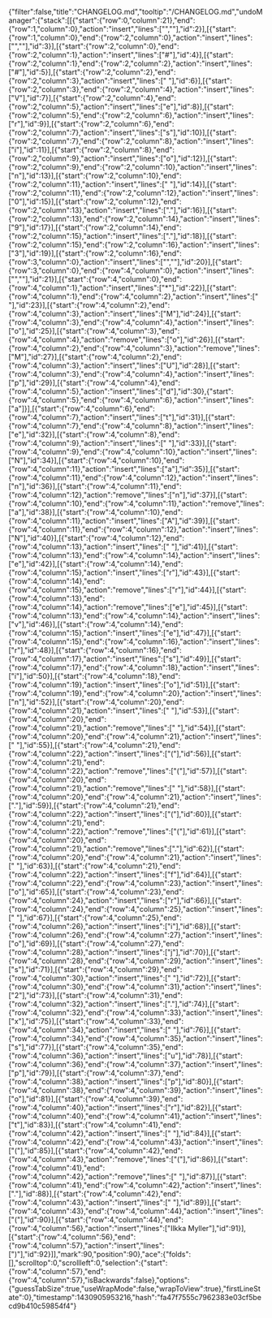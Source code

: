 {"filter":false,"title":"CHANGELOG.md","tooltip":"/CHANGELOG.md","undoManager":{"stack":[[{"start":{"row":0,"column":21},"end":{"row":1,"column":0},"action":"insert","lines":["",""],"id":2}],[{"start":{"row":1,"column":0},"end":{"row":2,"column":0},"action":"insert","lines":["",""],"id":3}],[{"start":{"row":2,"column":0},"end":{"row":2,"column":1},"action":"insert","lines":["#"],"id":4}],[{"start":{"row":2,"column":1},"end":{"row":2,"column":2},"action":"insert","lines":["#"],"id":5}],[{"start":{"row":2,"column":2},"end":{"row":2,"column":3},"action":"insert","lines":[" "],"id":6}],[{"start":{"row":2,"column":3},"end":{"row":2,"column":4},"action":"insert","lines":["V"],"id":7}],[{"start":{"row":2,"column":4},"end":{"row":2,"column":5},"action":"insert","lines":["e"],"id":8}],[{"start":{"row":2,"column":5},"end":{"row":2,"column":6},"action":"insert","lines":["r"],"id":9}],[{"start":{"row":2,"column":6},"end":{"row":2,"column":7},"action":"insert","lines":["s"],"id":10}],[{"start":{"row":2,"column":7},"end":{"row":2,"column":8},"action":"insert","lines":["i"],"id":11}],[{"start":{"row":2,"column":8},"end":{"row":2,"column":9},"action":"insert","lines":["o"],"id":12}],[{"start":{"row":2,"column":9},"end":{"row":2,"column":10},"action":"insert","lines":["n"],"id":13}],[{"start":{"row":2,"column":10},"end":{"row":2,"column":11},"action":"insert","lines":[" "],"id":14}],[{"start":{"row":2,"column":11},"end":{"row":2,"column":12},"action":"insert","lines":["0"],"id":15}],[{"start":{"row":2,"column":12},"end":{"row":2,"column":13},"action":"insert","lines":["."],"id":16}],[{"start":{"row":2,"column":13},"end":{"row":2,"column":14},"action":"insert","lines":["9"],"id":17}],[{"start":{"row":2,"column":14},"end":{"row":2,"column":15},"action":"insert","lines":["."],"id":18}],[{"start":{"row":2,"column":15},"end":{"row":2,"column":16},"action":"insert","lines":["3"],"id":19}],[{"start":{"row":2,"column":16},"end":{"row":3,"column":0},"action":"insert","lines":["",""],"id":20}],[{"start":{"row":3,"column":0},"end":{"row":4,"column":0},"action":"insert","lines":["",""],"id":21}],[{"start":{"row":4,"column":0},"end":{"row":4,"column":1},"action":"insert","lines":["*"],"id":22}],[{"start":{"row":4,"column":1},"end":{"row":4,"column":2},"action":"insert","lines":[" "],"id":23}],[{"start":{"row":4,"column":2},"end":{"row":4,"column":3},"action":"insert","lines":["M"],"id":24}],[{"start":{"row":4,"column":3},"end":{"row":4,"column":4},"action":"insert","lines":["o"],"id":25}],[{"start":{"row":4,"column":3},"end":{"row":4,"column":4},"action":"remove","lines":["o"],"id":26}],[{"start":{"row":4,"column":2},"end":{"row":4,"column":3},"action":"remove","lines":["M"],"id":27}],[{"start":{"row":4,"column":2},"end":{"row":4,"column":3},"action":"insert","lines":["U"],"id":28}],[{"start":{"row":4,"column":3},"end":{"row":4,"column":4},"action":"insert","lines":["p"],"id":29}],[{"start":{"row":4,"column":4},"end":{"row":4,"column":5},"action":"insert","lines":["d"],"id":30},{"start":{"row":4,"column":5},"end":{"row":4,"column":6},"action":"insert","lines":["a"]}],[{"start":{"row":4,"column":6},"end":{"row":4,"column":7},"action":"insert","lines":["t"],"id":31}],[{"start":{"row":4,"column":7},"end":{"row":4,"column":8},"action":"insert","lines":["e"],"id":32}],[{"start":{"row":4,"column":8},"end":{"row":4,"column":9},"action":"insert","lines":[" "],"id":33}],[{"start":{"row":4,"column":9},"end":{"row":4,"column":10},"action":"insert","lines":["N"],"id":34}],[{"start":{"row":4,"column":10},"end":{"row":4,"column":11},"action":"insert","lines":["a"],"id":35}],[{"start":{"row":4,"column":11},"end":{"row":4,"column":12},"action":"insert","lines":["n"],"id":36}],[{"start":{"row":4,"column":11},"end":{"row":4,"column":12},"action":"remove","lines":["n"],"id":37}],[{"start":{"row":4,"column":10},"end":{"row":4,"column":11},"action":"remove","lines":["a"],"id":38}],[{"start":{"row":4,"column":10},"end":{"row":4,"column":11},"action":"insert","lines":["A"],"id":39}],[{"start":{"row":4,"column":11},"end":{"row":4,"column":12},"action":"insert","lines":["N"],"id":40}],[{"start":{"row":4,"column":12},"end":{"row":4,"column":13},"action":"insert","lines":[" "],"id":41}],[{"start":{"row":4,"column":13},"end":{"row":4,"column":14},"action":"insert","lines":["e"],"id":42}],[{"start":{"row":4,"column":14},"end":{"row":4,"column":15},"action":"insert","lines":["r"],"id":43}],[{"start":{"row":4,"column":14},"end":{"row":4,"column":15},"action":"remove","lines":["r"],"id":44}],[{"start":{"row":4,"column":13},"end":{"row":4,"column":14},"action":"remove","lines":["e"],"id":45}],[{"start":{"row":4,"column":13},"end":{"row":4,"column":14},"action":"insert","lines":["v"],"id":46}],[{"start":{"row":4,"column":14},"end":{"row":4,"column":15},"action":"insert","lines":["e"],"id":47}],[{"start":{"row":4,"column":15},"end":{"row":4,"column":16},"action":"insert","lines":["r"],"id":48}],[{"start":{"row":4,"column":16},"end":{"row":4,"column":17},"action":"insert","lines":["s"],"id":49}],[{"start":{"row":4,"column":17},"end":{"row":4,"column":18},"action":"insert","lines":["i"],"id":50}],[{"start":{"row":4,"column":18},"end":{"row":4,"column":19},"action":"insert","lines":["o"],"id":51}],[{"start":{"row":4,"column":19},"end":{"row":4,"column":20},"action":"insert","lines":["n"],"id":52}],[{"start":{"row":4,"column":20},"end":{"row":4,"column":21},"action":"insert","lines":[" "],"id":53}],[{"start":{"row":4,"column":20},"end":{"row":4,"column":21},"action":"remove","lines":[" "],"id":54}],[{"start":{"row":4,"column":20},"end":{"row":4,"column":21},"action":"insert","lines":[" "],"id":55}],[{"start":{"row":4,"column":21},"end":{"row":4,"column":22},"action":"insert","lines":["("],"id":56}],[{"start":{"row":4,"column":21},"end":{"row":4,"column":22},"action":"remove","lines":["("],"id":57}],[{"start":{"row":4,"column":20},"end":{"row":4,"column":21},"action":"remove","lines":[" "],"id":58}],[{"start":{"row":4,"column":20},"end":{"row":4,"column":21},"action":"insert","lines":["."],"id":59}],[{"start":{"row":4,"column":21},"end":{"row":4,"column":22},"action":"insert","lines":["("],"id":60}],[{"start":{"row":4,"column":21},"end":{"row":4,"column":22},"action":"remove","lines":["("],"id":61}],[{"start":{"row":4,"column":20},"end":{"row":4,"column":21},"action":"remove","lines":["."],"id":62}],[{"start":{"row":4,"column":20},"end":{"row":4,"column":21},"action":"insert","lines":[" "],"id":63}],[{"start":{"row":4,"column":21},"end":{"row":4,"column":22},"action":"insert","lines":["f"],"id":64}],[{"start":{"row":4,"column":22},"end":{"row":4,"column":23},"action":"insert","lines":["o"],"id":65}],[{"start":{"row":4,"column":23},"end":{"row":4,"column":24},"action":"insert","lines":["r"],"id":66}],[{"start":{"row":4,"column":24},"end":{"row":4,"column":25},"action":"insert","lines":[" "],"id":67}],[{"start":{"row":4,"column":25},"end":{"row":4,"column":26},"action":"insert","lines":["i"],"id":68}],[{"start":{"row":4,"column":26},"end":{"row":4,"column":27},"action":"insert","lines":["o"],"id":69}],[{"start":{"row":4,"column":27},"end":{"row":4,"column":28},"action":"insert","lines":["j"],"id":70}],[{"start":{"row":4,"column":28},"end":{"row":4,"column":29},"action":"insert","lines":["s"],"id":71}],[{"start":{"row":4,"column":29},"end":{"row":4,"column":30},"action":"insert","lines":[" "],"id":72}],[{"start":{"row":4,"column":30},"end":{"row":4,"column":31},"action":"insert","lines":["2"],"id":73}],[{"start":{"row":4,"column":31},"end":{"row":4,"column":32},"action":"insert","lines":["."],"id":74}],[{"start":{"row":4,"column":32},"end":{"row":4,"column":33},"action":"insert","lines":["x"],"id":75}],[{"start":{"row":4,"column":33},"end":{"row":4,"column":34},"action":"insert","lines":[" "],"id":76}],[{"start":{"row":4,"column":34},"end":{"row":4,"column":35},"action":"insert","lines":["s"],"id":77}],[{"start":{"row":4,"column":35},"end":{"row":4,"column":36},"action":"insert","lines":["u"],"id":78}],[{"start":{"row":4,"column":36},"end":{"row":4,"column":37},"action":"insert","lines":["p"],"id":79}],[{"start":{"row":4,"column":37},"end":{"row":4,"column":38},"action":"insert","lines":["p"],"id":80}],[{"start":{"row":4,"column":38},"end":{"row":4,"column":39},"action":"insert","lines":["o"],"id":81}],[{"start":{"row":4,"column":39},"end":{"row":4,"column":40},"action":"insert","lines":["r"],"id":82}],[{"start":{"row":4,"column":40},"end":{"row":4,"column":41},"action":"insert","lines":["t"],"id":83}],[{"start":{"row":4,"column":41},"end":{"row":4,"column":42},"action":"insert","lines":[" "],"id":84}],[{"start":{"row":4,"column":42},"end":{"row":4,"column":43},"action":"insert","lines":["("],"id":85}],[{"start":{"row":4,"column":42},"end":{"row":4,"column":43},"action":"remove","lines":["("],"id":86}],[{"start":{"row":4,"column":41},"end":{"row":4,"column":42},"action":"remove","lines":[" "],"id":87}],[{"start":{"row":4,"column":41},"end":{"row":4,"column":42},"action":"insert","lines":["."],"id":88}],[{"start":{"row":4,"column":42},"end":{"row":4,"column":43},"action":"insert","lines":[" "],"id":89}],[{"start":{"row":4,"column":43},"end":{"row":4,"column":44},"action":"insert","lines":["("],"id":90}],[{"start":{"row":4,"column":44},"end":{"row":4,"column":56},"action":"insert","lines":["Ilkka Myller"],"id":91}],[{"start":{"row":4,"column":56},"end":{"row":4,"column":57},"action":"insert","lines":[")"],"id":92}]],"mark":90,"position":90},"ace":{"folds":[],"scrolltop":0,"scrollleft":0,"selection":{"start":{"row":4,"column":57},"end":{"row":4,"column":57},"isBackwards":false},"options":{"guessTabSize":true,"useWrapMode":false,"wrapToView":true},"firstLineState":0},"timestamp":1430905953216,"hash":"fa47f7555c7962383e03cf5becd9b410c59854f4"}